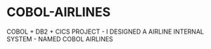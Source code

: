 # COBOL-AIRLINES
COBOL + DB2 + CICS PROJECT - I DESIGNED A AIRLINE INTERNAL SYSTEM - NAMED COBOL AIRLINES
